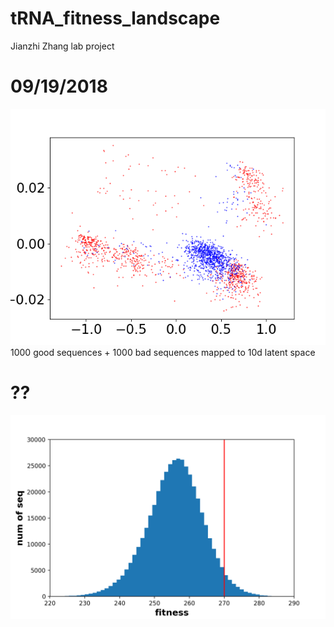 # tRNA_fitness_landscape
Jianzhi Zhang lab project

# 09/19/2018
![](pictures/latent_space_dim_z_10_wd_0.01_1000g1000b.png)
1000 good sequences + 1000 bad sequences mapped to 10d latent space


# ??
![](pictures/all_data_distribution.png)
